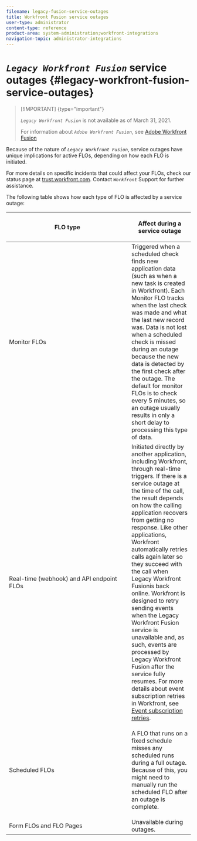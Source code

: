 ```yaml
---
filename: legacy-fusion-service-outages
title: Workfront Fusion service outages
user-type: administrator
content-type: reference
product-area: system-administration;workfront-integrations
navigation-topic: administrator-integrations
---
```




# *`Legacy Workfront Fusion`* service outages {#legacy-workfront-fusion-service-outages}



>[!IMPORTANT] {type="important"}
>
>*`Legacy Workfront Fusion`* is not available as of March 31, 2021.
>
>
>For information about *`Adobe Workfront Fusion`*, see [Adobe Workfront Fusion](workfront-fusion-2.md)



Because of the nature of *`Legacy Workfront Fusion`*, service outages have unique implications for active FLOs, depending on how each FLO is initiated. 


For more details on specific incidents that could affect your FLOs, check our status page at [trust.workfront.com](https://trust.workfront.com/). Contact *`Workfront`* Support for further assistance. 


The following table shows how each type of FLO is affected by a service outage:

<table style="mc-table-style: url('../../Resources/TableStyles/TableStyle-HeaderRow.css');margin-left: 0;margin-right: auto;width: auto;" class="TableStyle-TableStyle-HeaderRow" cellspacing="15"> 
 <col class="TableStyle-TableStyle-HeaderRow-Column-Column1" style="width: 334px;"> 
 <col class="TableStyle-TableStyle-HeaderRow-Column-Column1"> 
 <thead> 
  <tr class="TableStyle-TableStyle-HeaderRow-Head-Header1"> 
   <th class="TableStyle-TableStyle-HeaderRow-HeadE-Column1-Header1"> <p><span class="bold">FLO type</span> </p> </th> 
   <th class="TableStyle-TableStyle-HeaderRow-HeadD-Column1-Header1"> <p><span class="bold">Affect during a service outage</span> </p> </th> 
  </tr> 
 </thead> 
 <tbody> 
  <tr class="TableStyle-TableStyle-HeaderRow-Body-LightGray"> 
   <td class="TableStyle-TableStyle-HeaderRow-BodyE-Column1-LightGray"><span class="bold">Monitor FLOs</span> </td> 
   <td class="TableStyle-TableStyle-HeaderRow-BodyD-Column1-LightGray">Triggered when a scheduled check finds new application data (such as when a new task is created in <span class="mc-variable WFVariables.ProdNameWF variable varname">Workfront</span>). Each Monitor FLO tracks when the last check was made and what the last new record was. Data is not lost when a scheduled check is missed during an outage because the new data is detected by the first check after the outage. The default for monitor FLOs is to check every 5 minutes, so an outage usually results in only a short delay to processing this type of data.</td> 
  </tr> 
  <tr class="TableStyle-TableStyle-HeaderRow-Body-MediumGray"> 
   <td class="TableStyle-TableStyle-HeaderRow-BodyE-Column1-MediumGray"><span class="bold">Real-time (webhook) and API endpoint FLOs</span> </td> 
   <td class="TableStyle-TableStyle-HeaderRow-BodyD-Column1-MediumGray"> Initiated directly by another application, including <span class="mc-variable WFVariables.ProdNameWF variable varname">Workfront</span>, through real-time triggers. If there is a service outage at the time of the call, the result depends on how the calling application recovers from getting no response. Like other applications, <span class="mc-variable WFVariables.ProdNameWF variable varname">Workfront</span> automatically retries calls again later so they succeed with the call when <span class="mc-variable WFVariables.ProdNameWFF-L variable varname">Legacy Workfront Fusion</span>is back online. <span class="mc-variable WFVariables.ProdNameWF variable varname">Workfront</span> is designed to retry sending events when the <span class="mc-variable WFVariables.ProdNameWFF-L variable varname">Legacy Workfront Fusion</span> service is unavailable and, as such, events are processed by <span class="mc-variable WFVariables.ProdNameWFF-L variable varname">Legacy Workfront Fusion</span> after the service fully resumes. For more details about event subscription retries in <span class="mc-variable WFVariables.ProdNameWF variable varname">Workfront</span>, see <a href="event-sub-retries.md" class="MCXref xref">Event subscription retries</a>.</td> 
  </tr> 
  <tr class="TableStyle-TableStyle-HeaderRow-Body-LightGray"> 
   <td class="TableStyle-TableStyle-HeaderRow-BodyE-Column1-LightGray"><span class="bold">Scheduled FLOs</span> </td> 
   <td class="TableStyle-TableStyle-HeaderRow-BodyD-Column1-LightGray"> <p>A FLO that runs on a fixed schedule misses any scheduled runs during a full outage. Because of this, you might need to manually run the scheduled FLO after an outage is complete. </p> </td> 
  </tr> 
  <tr class="TableStyle-TableStyle-HeaderRow-Body-MediumGray"> 
   <td class="TableStyle-TableStyle-HeaderRow-BodyB-Column1-MediumGray"><span class="bold">Form FLOs</span> and <span class="bold">FLO Pages</span></td> 
   <td class="TableStyle-TableStyle-HeaderRow-BodyA-Column1-MediumGray">Unavailable during outages.</td> 
  </tr> 
 </tbody> 
</table>

